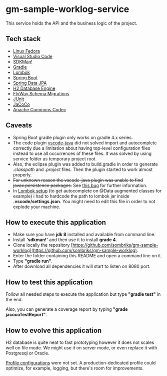 # gm-sample-worklog-service

This service holds the API and the business logic of the project. 

## Tech stack

- [Linux Fedora](https://getfedora.org/pt_BR/workstation/)
- [Visual Studio Code](https://code.visualstudio.com/)
- [SDKMan!](http://sdkman.io/)
- [Gradle](https://gradle.org/)
- [Lombok](https://projectlombok.org/)
- [Spring Boot](https://projects.spring.io/spring-boot/)
- [Spring Data JPA](https://projects.spring.io/spring-data-jpa/)
- [H2 Database Engine](http://www.h2database.com/html/download.html)
- [FlyWay Schema Migrations](https://flywaydb.org/)
- [JUnit](http://junit.org/junit4/)
- [JaCoCo](http://www.jacoco.org/jacoco/)
- [Apache Commons Codec](https://commons.apache.org/proper/commons-codec/)

## Caveats

- Spring Boot gradle plugin only works on gradle 4.x series.
- The code plugin [vscode-java](https://github.com/redhat-developer/vscode-java) did not solved import and 
autocomplete correctly due a limitation about having top-level configuration files instead to use all occurrences of 
these files. It was solved by using service folder as temporary project root.
- Also, the eclipse plugin was added to build.gradle in order to generate *.classpath* and *.project* files. Then the 
plugin started to work almost properly.
- ~~For unknown reason the vscode-java plugin was unable to find javax.persistence packages.~~
See [this bug](https://github.com/redhat-developer/vscode-java/issues/397) for further information.
- In [Lombok setup](https://github.com/redhat-developer/vscode-java/wiki/Lombok-support) (to get autocomplete on @Data 
augmented classes for example) i had to hardcode the path to lombok jar inside **.vscode/settings.json**. You might 
need to edit this file in order to not explode your machine. 

## How to execute this application

- Make sure you have **jdk 8** installed and available from command line.
- Install **'sdkman!'** and then use it to install **grade 4**.
- Clone locally the repository [https://github.com/sombriks/gm-sample-worklog](https://github.com/sombriks/gm-sample-worklog).
- Enter the folder containing this README and open a command line on it.
- Type **"gradle run"**.
- After download all dependencies it will start to listen on 8080 port.

## How to test this application

Follow all needed steps to execute the application but type **"gradle test"** in the end.

Also, you can generate a coverage report by typing **"grade jacocoTestReport"**.

## How to evolve this application

H2 database is quite neat to fast prototyping however it does not scales well on file mode. We might use it on server 
mode, or even replace it with Postgresql or Oracle.

[Profile configurations](https://docs.spring.io/spring-boot/docs/current/reference/html/howto-properties-and-configuration.html#howto-set-active-spring-profiles) were not set. A production-dedicated profile could optimize, for example, logging, but there's room for improvements.
